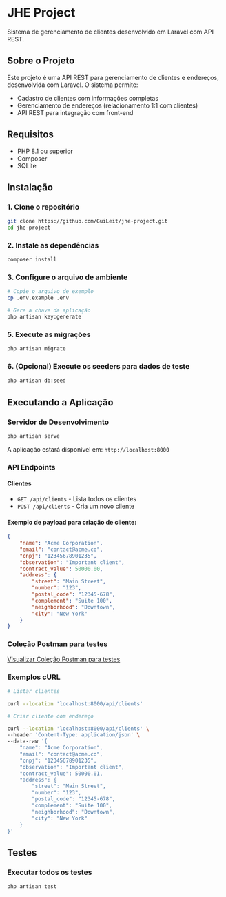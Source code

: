 # JHE Project

Sistema de gerenciamento de clientes desenvolvido em Laravel com API REST.

## Sobre o Projeto

Este projeto é uma API REST para gerenciamento de clientes e endereços, desenvolvida com Laravel. O sistema permite:

- Cadastro de clientes com informações completas
- Gerenciamento de endereços (relacionamento 1:1 com clientes)
- API REST para integração com front-end

## Requisitos

- PHP 8.1 ou superior
- Composer
- SQLite

## Instalação

### 1. Clone o repositório
```bash
git clone https://github.com/GuiLeit/jhe-project.git
cd jhe-project
```

### 2. Instale as dependências
```bash
composer install
```

### 3. Configure o arquivo de ambiente
```bash
# Copie o arquivo de exemplo
cp .env.example .env

# Gere a chave da aplicação
php artisan key:generate
```

### 5. Execute as migrações
```bash
php artisan migrate
```

### 6. (Opcional) Execute os seeders para dados de teste
```bash
php artisan db:seed
```

## Executando a Aplicação

### Servidor de Desenvolvimento
```bash
php artisan serve
```

A aplicação estará disponível em: `http://localhost:8000`

### API Endpoints

#### Clientes
- `GET /api/clients` - Lista todos os clientes
- `POST /api/clients` - Cria um novo cliente

#### Exemplo de payload para criação de cliente:
```json
{
    "name": "Acme Corporation",
    "email": "contact@acme.co",
    "cnpj": "12345678901235",
    "observation": "Important client",
    "contract_value": 50000.00,
    "address": {
        "street": "Main Street",
        "number": "123",
        "postal_code": "12345-678",
        "complement": "Suite 100",
        "neighborhood": "Downtown",
        "city": "New York"
    }
}
```

### Coleção Postman para testes
[Visualizar Coleção Postman para testes](https://www.postman.com/cloudy-capsule-729676/workspace/guilherme-leite/collection/26099050-9bc634ce-2a8d-4b01-9c1a-751e2a7d9d8a?action=share&creator=26099050)

### Exemplos cURL

```bash
# Listar clientes

curl --location 'localhost:8000/api/clients'
```

```bash
# Criar cliente com endereço

curl --location 'localhost:8000/api/clients' \
--header 'Content-Type: application/json' \
--data-raw '{
    "name": "Acme Corporation",
    "email": "contact@acme.co",
    "cnpj": "12345678901235",
    "observation": "Important client",
    "contract_value": 50000.01,
    "address": {
        "street": "Main Street",
        "number": "123",
        "postal_code": "12345-678",
        "complement": "Suite 100",
        "neighborhood": "Downtown",
        "city": "New York"
    }
}'
```

## Testes

### Executar todos os testes
```bash
php artisan test
```
